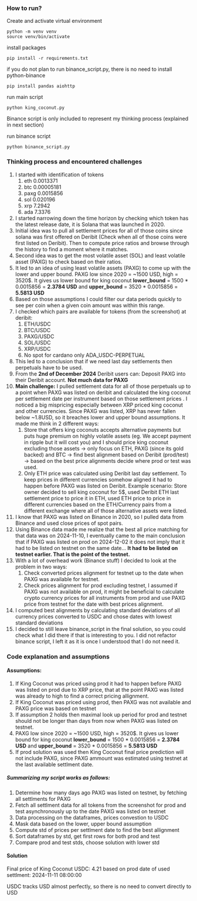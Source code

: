 ### How to run?

Create and activate virtual environment
```
python -m venv venv
source venv/bin/activate
```
install packages
```
pip install -r requirements.txt
```
if you do not plan to run binance_script.py, there is no need to install python-binance
```
pip install pandas aiohttp
```
run main script
```
python king_coconut.py
```

Binance script is only included to represent my thinking process (explained in next section)

run binance script
```
python binance_script.py
```

### Thinking process and encountered challenges

1. I started with identification of tokens  
   1. eth 0.0013371  
   2. btc 0.00005181  
   3. paxg 0.0015856  
   4. sol 0.020196  
   5. xrp 7.2942  
   6. ada 7.3376  
2. I started narrowing down the time horizon by checking which token has the latest release date, it is Solana that was launched in 2020\.  
3. Initial idea was to pull all settlement prices for all of those coins since solana was first offered on Deribit (Check when all of those coins were first listed on Deribit). Then to compute price ratios and browse through the history to find a moment where it matches.  
4. Second idea was to get the most volatile asset (SOL) and least volatile asset (PAXG) to check based on their ratios.  
5. It led to an idea of using least volatile assets (PAXG) to come up with the lower and upper bound. PAXG low since 2020 \= \~1500 USD, high \= 3520$. It gives us lower bound for king coconut **lower\_bound** \= 1500 \* 0.0015856 \= **2.3784 USD** and **upper\_bound** \= 3520 \* 0.0015856 \= **5.5813 USD**  
6. Based on those assumptions I could filter our data periods quickly to see per coin when a given coin amount was within this range.  
7. I checked which pairs are available for tokens (from the screenshot) at deribit:  
   1. ETH/USDC  
   2. BTC/USDC  
   3. PAXG/USDC  
   4. SOL/USDC  
   5. XRP/USDC  
   6. No spot for cardano only ADA\_USDC-PERPETUAL  
8. This led to a conclusion that if we need last day settlements then perpetuals have to be used.  
9. From the **2nd of December 2024** Deribit users can: Deposit PAXG into their Deribit account. **Not much data for PAXG**  
10. **Main challenge:** I pulled settlement data for all of those perpetuals up to a point when PAXG was listed on deribit and calculated the king coconut per settlement date per instrument based on those settlement prices . I noticed a big mispricing especially between XRP priced king coconut and other currencies. Since PAXG was listed, XRP has never fallen below \~1.8USD, so it breaches lower and upper bound assumptions. It made me think in 2 different ways:  
    1. Store that offers king coconuts accepts alternative payments but puts huge premium on highly volatile assets (eg. We accept payment in ripple but it will cost you) and I should price king coconut excluding those assets \-\> only focus on ETH, PAXG (since its gold backed) and BTC \-\> find best alignment based on Deribit (prod/test) \-\> based on the best price alignments decide where prod or test was used.  
    2. Only ETH price was calculated using Deribit last day settlement. To keep prices in different currencies somehow aligned it had to happen before PAXG was listed on Deribit. Example scenario: Store owner decided to sell king coconut for 5$, used Deribit ETH last settlement price to price it in ETH, used ETH price to price in different currencies based on the ETH/Currency pairs from a different exchange where all of those alternative assets were listed.  
11. I know that PAXG was listed on Binance in 2020, so I pulled data from Binance and used close prices of spot pairs.
12. Using Binance data made me realize that the best all price matching for that data was on 2024-11-10, I eventually came to the main conclusion that if PAXG was listed on prod on 2024-12-02 it does not imply that it had to be listed on testnet on the same date… **It had to be listed on testnet earlier. That is the point of the testnet.**  
13. With a lot of overhead work (Binance stuff) I decided to look at the problem in two ways:  
    1. Check converted prices alignment for testnet up to the date when PAXG was available for testnet.  
    2. Check prices alignment for prod excluding testnet, I assumed if PAXG was not available on prod, it might be beneficial to calculate crypto currency prices for all instruments from prod and use PAXG price from testnet for the date with best prices alignment.  
14. I computed best alignments by calculating standard deviations of all currency prices converted to USDC and chose dates with lowest standard deviations
15. I decided to still leave binance_script in the final solution, so you could check what I did there if that is interesting to you. I did not refactor binance script, I left it as it is once I understood that I do not need it.

### Code explanation and assumptions

#### Assumptions:
1. If King Coconut was priced using prod it had to happen before PAXG was listed on prod due to XRP price, that at the point PAXG was listed was already to high to find a correct pricing allignment.
2. If King Coconut was priced using prod, then PAXG was not available and PAXG price was based on testnet
3. If assumption 2 holds then maximal look up period for prod and testnet should not be longer than days from now when PAXG was listed on testnet.
4. PAXG low since 2020 \= \~1500 USD, high \= 3520$. It gives us lower bound for king coconut **lower\_bound** \= 1500 \* 0.0015856 \= **2.3784 USD** and **upper\_bound** \= 3520 \* 0.0015856 \= **5.5813 USD**  
5. If prod solution was used then King Coconut final price prediction will not include PAXG, since PAXG ammount was estimated using testnet at the last available settlment date.

##### Summarizing my script works as follows:
1. Determine how many days ago PAXG was listed on testnet, by fetching all settlments for PAXG
2. Fetch all settlment data for all tokens from the screenshot for prod and test asynchronously up to the date PAXG was listed on testnet
3. Data processing on the dataframes, prices convestion to USDC
4. Mask data based on the lower, upper bound assumption
5. Compute std of prices per settlment date to find the best allignment
6. Sort dataframes by std, get first rows for both prod and test
7. Compare prod and test stds, choose solution with lower std

#### Solution
Final price of King Coconut USDC: 4.21 based on prod date of used settlment: 2024-11-11 08:00:00

USDC tracks USD almost perfectly, so there is no need to convert directly to USD



